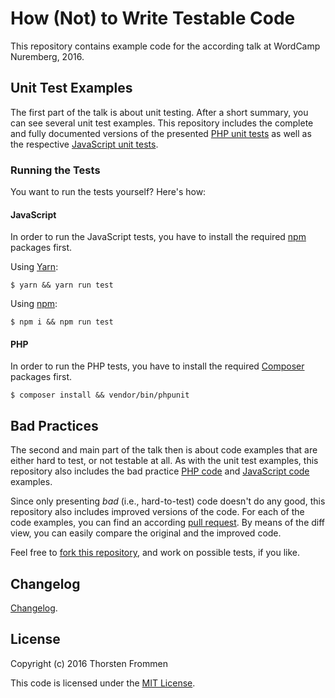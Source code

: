 # How (Not) to Write Testable Code

This repository contains example code for the according talk at WordCamp Nuremberg, 2016.

## Unit Test Examples

The first part of the talk is about unit testing. After a short summary, you can see several unit test examples. This repository includes the complete and fully documented versions of the presented [PHP unit tests](php/0-unit-test-examples) as well as the respective [JavaScript unit tests](js/0-unit-test-examples).

### Running the Tests

You want to run the tests yourself? Here's how:

#### JavaScript

In order to run the JavaScript tests, you have to install the required [npm](https://www.npmjs.com/) packages first.

Using [Yarn](https://www.npmjs.com/package/yarn):

```shell
$ yarn && yarn run test
```

Using [npm](https://www.npmjs.com/package/npm):

```shell
$ npm i && npm run test
```

#### PHP

In order to run the PHP tests, you have to install the required [Composer](https://getcomposer.org/) packages first.

```shell
$ composer install && vendor/bin/phpunit
```

## Bad Practices

The second and main part of the talk then is about code examples that are either hard to test, or not testable at all. As with the unit test examples, this repository also includes the bad practice [PHP code](php/1-bad-practices/src) and [JavaScript code](js/1-bad-practices/src) examples.

Since only presenting _bad_ (i.e., hard-to-test) code doesn't do any good, this repository also includes improved versions of the code. For each of the code examples, you can find an according [pull request](https://github.com/tfrommen/testable-code/pulls). By means of the diff view, you can easily compare the original and the improved code.

Feel free to [fork this repository](https://github.com/tfrommen/testable-code/fork), and work on possible tests, if you like.

## Changelog

[Changelog](CHANGELOG.md).

## License

Copyright (c) 2016 Thorsten Frommen

This code is licensed under the [MIT License](LICENSE).
